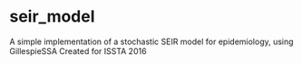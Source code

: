 # seir_model
A simple implementation of a stochastic SEIR model for epidemiology, using GillespieSSA
Created for ISSTA 2016
